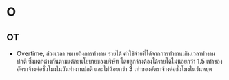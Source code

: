 # O

## OT

* Overtime, ล่วงเวลา หมายถึงการทำงาน รายได้ ค่าใช้จ่ายที่ได้จากการทำงานเกินเวลาทำงานปกติ ซึ่งแตกต่างกันตามแต่ละนโยบายของบริษัท โดยลูกจ้างต้องได้รายได้ไม่น้อยกว่า 1.5 เท่าของอัตราจ้างต่อชั่วโมงในวันทำงานปกติ และไม่น้อยกว่า 3 เท่าของอัตราจ้างต่อชั่วโมงในวันหยุด
